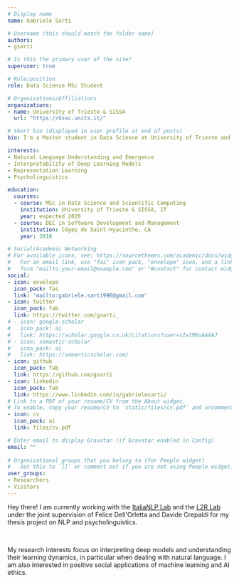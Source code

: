 ```yaml
---
# Display name
name: Gabriele Sarti

# Username (this should match the folder name)
authors:
- gsarti

# Is this the primary user of the site?
superuser: true

# Role/position
role: Data Science MSc Student

# Organizations/Affiliations
organizations:
- name: University of Trieste & SISSA
  url: "https://dssc.units.it/"

# Short bio (displayed in user profile at end of posts)
bio: I'm a Master student in Data Science at University of Trieste and the International School of Advanced Studies (SISSA). My research interests focus on interpreting deep models and understanding their learning dynamics, in particular when dealing with natural language.

interests:
- Natural Language Understanding and Emergence
- Interpretability of Deep Learning Models
- Representation Learning
- Psycholinguistics

education:
  courses:
  - course: MSc in Data Science and Scientific Computing
    institution: University of Trieste & SISSA, IT
    year: expected 2020
  - course: DEC in Software Development and Management
    institution: Cégep de Saint-Hyacinthe, CA
    year: 2018

# Social/Academic Networking
# For available icons, see: https://sourcethemes.com/academic/docs/widgets/#icons
#   For an email link, use "fas" icon pack, "envelope" icon, and a link in the
#   form "mailto:your-email@example.com" or "#contact" for contact widget.
social:
- icon: envelope
  icon_pack: fas
  link: 'mailto:gabriele.sarti996@gmail.com'
- icon: twitter
  icon_pack: fab
  link: https://twitter.com/gsarti_
# - icon: google-scholar
#   icon_pack: ai
#   link: https://scholar.google.co.uk/citations?user=sIwtMXoAAAAJ
# - icon: semantic-scholar
#   icon_pack: ai
#   link: https://semanticscholar.com/
- icon: github
  icon_pack: fab
  link: https://github.com/gsarti
- icon: linkedin
  icon_pack: fab
  link: https://www.linkedin.com/in/gabrielesarti/
# Link to a PDF of your resume/CV from the About widget.
# To enable, copy your resume/CV to `static/files/cv.pdf` and uncomment the lines below.  
- icon: cv
  icon_pack: ai
  link: files/cv.pdf

# Enter email to display Gravatar (if Gravatar enabled in Config)
email: ""
  
# Organizational groups that you belong to (for People widget)
#   Set this to `[]` or comment out if you are not using People widget.  
user_groups:
- Researchers
- Visitors
---
```


Hey there! I am currently working with the [ItaliaNLP Lab](http://www.italianlp.it/) and the [L2R Lab](https://lrlac.sissa.it/) under the joint supervision of Felice Dell'Orletta and Davide Crepaldi for my thesis project on NLP and psycholinguistics. 

<br>

My research interests focus on interpreting deep models and understanding their learning dynamics, in particular when dealing with natural language. I am also interested in positive social applications of machine learning and AI ethics.
